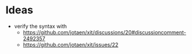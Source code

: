 # Ideas

- verify the syntax with
  - https://github.com/jotaen/xit/discussions/20#discussioncomment-2492357
  - https://github.com/jotaen/xit/issues/22
